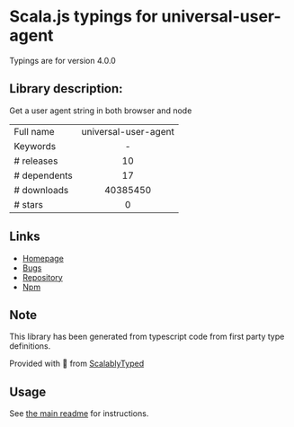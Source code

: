
# Scala.js typings for universal-user-agent

Typings are for version 4.0.0

## Library description:
Get a user agent string in both browser and node

|                    |                 |
| ------------------ | :-------------: |
| Full name          | universal-user-agent |
| Keywords           | - |
| # releases         | 10 |
| # dependents       | 17 |
| # downloads        | 40385450 |
| # stars            | 0 |

## Links
- [Homepage](https://github.com/gr2m/universal-user-agent#readme)
- [Bugs](https://github.com/gr2m/universal-user-agent/issues)
- [Repository](https://github.com/gr2m/universal-user-agent)
- [Npm](https://www.npmjs.com/package/universal-user-agent)
    


## Note
This library has been generated from typescript code from first party type definitions.

Provided with :purple_heart: from [ScalablyTyped](https://github.com/oyvindberg/ScalablyTyped)

## Usage
See [the main readme](../../readme.md) for instructions.


